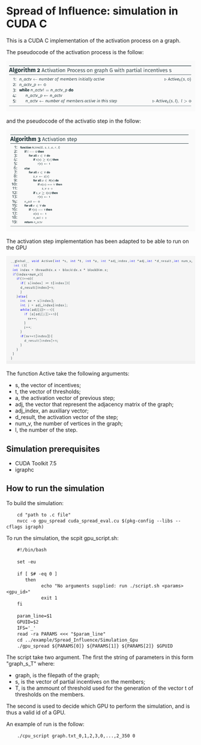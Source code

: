 # Spread of Influence: simulation in CUDA C

This is a CUDA C implementation of the activation process on a graph.

The pseudocode of the activation process is the follow:

![Pseudocode1](../../../assets/pseudocode1_1.jpg)

and the pseudocode of the activatio step in the follow:

![Pseudocode1](../../../assets/pseudocode2.jpg)

The activation step implementation has been adapted to be able to run on the GPU

![code1](../../../assets/codice1.jpg)

The function Active take the following arguments:

* s, the vector of incentives;
* t, the vector of thresholds;
* a, the activation vector of previous step;
* adj, the vector that represent the adjacency matrix of the graph;
* adj_index, an auxiliary vector;
* d_result, the activation vector of the step;
* num_v, the number of vertices in the graph;
* l, the number of the step.


## Simulation prerequisites

* CUDA Toolkit 7.5
* igraphc

## How to run the simulation

To build the simulation:

```
    cd "path to .c file"
    nvcc -o gpu_spread cuda_spread_eval.cu $(pkg-config --libs --cflags igraph)
```
To run the simulation, the scpit gpu_script.sh:

```
    #!/bin/bash

    set -eu

    if [ $# -eq 0 ]
	   then
		     echo "No arguments supplied: run ./script.sh <params> <gpu_id>"
		     exit 1
    fi

    param_line=$1   
    GPUID=$2
    IFS='_'
    read -ra PARAMS <<< "$param_line"
    cd ../example/Spread_Influence/Simulation_Gpu
    ./gpu_spread ${PARAMS[0]} ${PARAMS[1]} ${PARAMS[2]} $GPUID
```

The script take two argument.
The first the string of parameters in this form "graph_s_T" where:

* graph, is the filepath of the graph;
* s, is the vector of partial incentives on the members;
* T, is the ammount of threshold used for the generation of the vector t of thresholds on the members.

The second is used to decide which GPU to perform the simulation, and is thus a valid id of a GPU.

An example of run is the follow:

```
    ./cpu_script graph.txt_0,1,2,3,0,...,2_350 0
```
